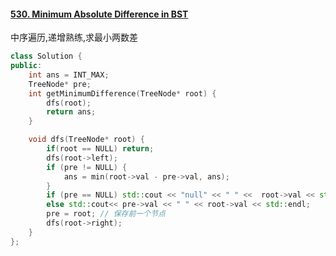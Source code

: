 #### [530. Minimum Absolute Difference in BST](https://leetcode-cn.com/problems/minimum-absolute-difference-in-bst/)

中序遍历,递增熟练,求最小两数差

```c++
class Solution {
public:
    int ans = INT_MAX;
    TreeNode* pre;
    int getMinimumDifference(TreeNode* root) {
        dfs(root);
        return ans;
    }

    void dfs(TreeNode* root) {
        if(root == NULL) return;
        dfs(root->left);
        if (pre != NULL) {
            ans = min(root->val - pre->val, ans);
        }
        if (pre == NULL) std::cout << "null" << " " <<  root->val << std::endl;
        else std::cout<< pre->val << " " << root->val << std::endl;
        pre = root; // 保存前一个节点
        dfs(root->right);
    }
};
```



